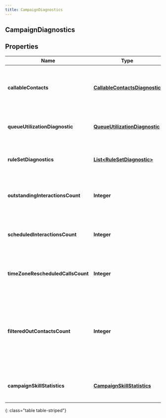 ```yaml
---
title: CampaignDiagnostics
---
```

## CampaignDiagnostics


## Properties

| Name | Type | Description | Notes |
| ------------ | ------------- | ------------- | ------------- |
| **callableContacts** | <!----><!---->[**CallableContactsDiagnostic**](CallableContactsDiagnostic.html)<!----> | Campaign properties that can impact which contacts are callable |  [optional] |
| **queueUtilizationDiagnostic** | <!----><!---->[**QueueUtilizationDiagnostic**](QueueUtilizationDiagnostic.html)<!----> | Information regarding the campaign's queue |  [optional] |
| **ruleSetDiagnostics** | <!----><!---->[**List&lt;RuleSetDiagnostic&gt;**](RuleSetDiagnostic.html)<!----> | Information regarding the campaign's rule sets |  [optional] |
| **outstandingInteractionsCount** | <!----><!---->**Integer**<!----> | Current number of outstanding interactions on the campaign |  [optional] |
| **scheduledInteractionsCount** | <!----><!---->**Integer**<!----> | Current number of scheduled interactions on the campaign |  [optional] |
| **timeZoneRescheduledCallsCount** | <!----><!---->**Integer**<!----> | Current number of time zone rescheduled calls on the campaign |  [optional] |
| **filteredOutContactsCount** | <!----><!---->**Integer**<!----> | Number of contacts that don't match filter. This is currently supported only for Campaigns with dynamic filter on. |  [optional] |
| **campaignSkillStatistics** | <!----><!---->[**CampaignSkillStatistics**](CampaignSkillStatistics.html)<!----> | Information regarding the campaign's skills |  [optional] |
{: class="table table-striped"}



